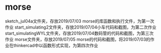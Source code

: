 # morse
sketch_jul04a文件夹，存放2019/07/03 morse的库函数和执行文件，为第一次作业 
start_simulating2文件夹，存放2019/07/04小车代码和截图，为第二次作业 
start_simulatingWYL文件夹，存放2019/07/04数码管的代码和截图，为第三次作业
morse文件夹，存放2019/07/05 morse的代码和截图，将2019/07/03的作业在thinkercad中以函数形式实现，为第四次作业
